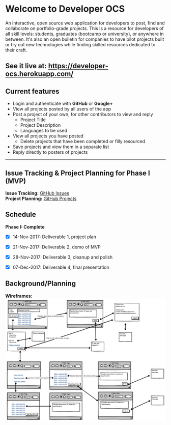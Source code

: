 # Welcome to **Developer OCS**
An interactive, open source web application for developers to post, find and collaborate on portfolio-grade projects. This is a resource for developers of all skill levels: students, graduates (bootcamp or university), or anywhere in between. It's also an open bulletin for companies to have pilot projects built or try out new technologies while finding skilled resources dedicated to their craft. 

## See it live at: https://developer-ocs.herokuapp.com/ 

## **Current features**
* Login and authenticate with **GitHub** or **Google+**
* View all projects posted by all users of the app
* Post a project of your own, for other contributors to view and reply
    * Project Title
    * Project Description
    * Languages to be used
* View all projects you have posted
    * Delete projects that have been completed or filly resourced
* Save projects and view them in a separate list
* Reply directly to posters of projects


    
***
## **Issue Tracking** & **Project Planning** for Phase I (MVP)
**Issue Tracking:** [GitHub Issues](https://github.com/drewwmercer/developer-ocs/issues "Issue Tracking via GitHub")  
**Project Planning:** [GitHub Projects](https://github.com/drewwmercer/developer-ocs/projects/1 "Project Planning with GitHub")


## **Schedule**
**Phase I: Complete**
- [x] 14-Nov-2017: Deliverable 1, project plan
- [x] 21-Nov-2017: Deliverable 2, demo of MVP
- [x] 28-Nov-2017: Deliverable 3, cleanup and polish
- [x] 07-Dec-2017: Deliverable 4, final presentation



## Background/Planning
**Wireframes:**
![Screenshot](devOCS-wireframe-grab-08Nov2017.png)
